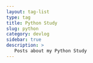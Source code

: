 ```yaml
---
layout: tag-list
type: tag
title: Python Study
slug: python
category: devlog
sidebar: true
description: >
   Posts about my Python Study
---
```

